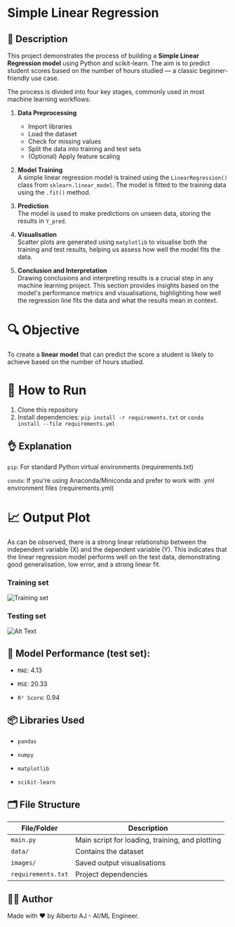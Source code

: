 
# Simple Linear Regression

## 📘 Description

This project demonstrates the process of building a **Simple Linear Regression model** using Python and scikit-learn. The aim is to predict student scores based on the number of hours studied — a classic beginner-friendly use case.

The process is divided into four key stages, commonly used in most machine learning workflows:

1. **Data Preprocessing**  
   - Import libraries  
   - Load the dataset  
   - Check for missing values  
   - Split the data into training and test sets  
   - (Optional) Apply feature scaling  

2. **Model Training**  
   A simple linear regression model is trained using the `LinearRegression()` class from `sklearn.linear_model`. The model is fitted to the training data using the `.fit()` method.

3. **Prediction**  
   The model is used to make predictions on unseen data, storing the results in `Y_pred`.

4. **Visualisation**  
   Scatter plots are generated using `matplotlib` to visualise both the training and test results, helping us assess how well the model fits the data.

5. **Conclusion and Interpretation**  
   Drawing conclusions and interpreting results is a crucial step in any machine learning project. This section provides insights based on the model's performance metrics and visualisations, highlighting how well the regression line fits the data and what the results mean in context.

# 🔍 Objective

  To create a **linear model** that can predict the score a student is likely to achieve based on the number of hours studied.
# 🚀 How to Run

1. Clone this repository
2. Install dependencies: `pip install -r requirements.txt` or `conda install --file requirements.yml`
## 👌 Explanation

```pip```: For standard Python virtual environments (requirements.txt)

```conda```: If you're using Anaconda/Miniconda and prefer to work with .yml environment files (requirements.yml)
# 📈 Output Plot

As can be observed, there is a strong linear relationship between the independent variable (X) and the dependent variable (Y). This indicates that the linear regression model performs well on the test data, demonstrating good generalisation, low error, and a strong linear fit.

### Training set
![Training set](https://github.com/AlbertoGhub/Simple_Linear_regression/tree/main/Images/training_results.png)



### Testing set
![Alt Text](/Users/alberto/Documents/Coding/7_DataScience_ML_projects/Linear_Regression/1_Simple_Linear_regression/Images/testing_results.png)

## 🧪 Model Performance (test set):

- ```MAE```: 4.13

- ```MSE```: 20.33

- ```R² Score```: 0.94


## 📦 Libraries Used

- ```pandas```

- ```numpy```

- ```matplotlib```

- ```scikit-learn```
## 🗂️ File Structure

| File/Folder        | Description                    |
|--------------------|--------------------------------|
| `main.py`          | Main script for loading, training, and plotting |
| `data/`            | Contains the dataset           |
| `images/`          | Saved output visualisations    |
| `requirements.txt` | Project dependencies           |

## 👨‍💻 Author

Made with ❤️ by Alberto AJ - AI/ML Engineer.
